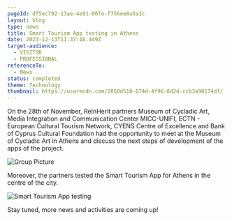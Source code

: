 ```yaml
---
pageId: df5ec792-13ae-4e91-86fe-f756ee8a5a3c
layout: blog
type: news
title: Smart Tourism App testing in Athens
date: 2023-12-13T11:37:16.449Z
target-audience:
  - VISITOR
  - PROFESSIONAL
referenceTo:
  - News
status: completed
theme: Technology
thumbnail: https://ucarecdn.com/2050d518-674d-4f96-8d2d-ccb3a90174df/
---
```

On the 28th of November, ReInHerit partners Museum of Cycladic Art, Media Integration and Communication Center MICC-UNIFI, ECTN - European Cultural Tourism Network, CYENS Centre of Excellence and Bank of Cyprus Cultural Foundation had the opportunity to meet at the Museum of Cycladic Art in Athens and discuss the next steps of development of the apps of the project. 

![Group Picture ](https://ucarecdn.com/5c218ae8-58d9-4f2b-91c4-bc83e295b68e/)

Moreover, the partners tested the Smart Tourism App for Athens in the centre of the city.

![Smart Tourism App testing ](https://ucarecdn.com/9120b965-bceb-4265-8c00-594708a6a807/-/preview/)

Stay tuned, more news and activities are coming up!